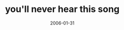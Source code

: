 ---
layout: base.njk
title : 'you&#39;ll never hear this song' 
view_title : 'you&#39;ll never hear this song' 
year : '2006' 
date : '2006-01-31' 
img_file : '/drawing/youllneverhearthissong.png' 
html_file : 'youllneverhearthissong' 
next_html : 'whydotheylookatmelikethis.html' 
year_order : '24' 
permalink : "title/{{html_file}}.html"
---